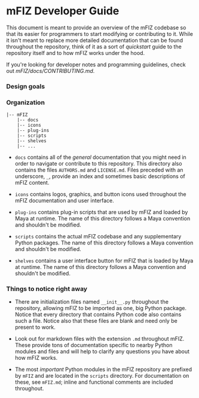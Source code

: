 # mFIZ Developer Guide

This document is meant to provide an overview of the mFIZ codebase so that
its easier for programmers to start modifying or contributing to it. While it
isn't meant to replace more detailed documentation that can be found throughout
the repository, think of it as a sort of *quickstart* guide to the repository
itself and to how mFIZ works under the hood.

If you're looking for developer notes and programming guidelines, check out
*mFIZ/docs/CONTRIBUTING.md*.


### Design goals




### Organization

```
|-- mFIZ
    |-- docs
    |-- icons
    |-- plug-ins
    |-- scripts
    |-- shelves
    |-- ...
```

- `docs`
  contains all of the *general* documentation that you might need in order to
  navigate or contribute to this repository. This directory also contains the files
  `AUTHORS.md` and `LICENSE.md`. Files preceded with an underscore, `_`, provide
  an index and sometimes basic descriptions of mFIZ content.
  
- `icons`
  contains logos, graphics, and button icons used throughout the mFIZ
  documentation and user interface.

- `plug-ins`
  contains plug-in scripts that are used by mFIZ and loaded by Maya at runtime.
  The name of this directory follows a Maya convention and shouldn't be modified.

- `scripts`
  contains the actual mFIZ codebase and any supplementary Python packages.
  The name of this directory follows a Maya convention and shouldn't be modified.

- `shelves`
  contains a user interface button for mFIZ that is loaded by Maya at runtime.
  The name of this directory follows a Maya convention and shouldn't be modified.


### Things to notice right away

- There are initialization files named `__init__.py` throughout the repository,
  allowing mFIZ to be imported as one, big Python package. Notice that every
  directory that contains Python code also contains such a file. Notice also
  that these files are blank and need only be present to work.
  
- Look out for markdown files with the extension `.md` throughout mFIZ. These
  provide tons of documentation specific to nearby Python modules and files and
  will help to clarify any questions you have about how mFIZ works.
  
- The most *important* Python modules in the mFIZ repository are prefixed by
  `mFIZ` and are located in the `scripts` directory. For documentation on these,
  see `mFIZ.md`; inline and functional comments are included throughout.


#
